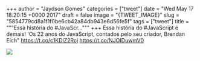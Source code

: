 
+++
author = "Jaydson Gomes"
categories = ["tweet"]
date = "Wed May 17 18:20:15 +0000 2017"
draft = false
image = "{TWEET_IMAGE}"
slug = "5854779cd8a1f1f0be6cb42a84db943e6d56fe5f"
tags = ["tweet"]
title = """Essa história do #JavaScr..."""
+++
Essa história do #JavaScript é demais! 'Os 22 anos do JavaScript, contados pelo seu criador, Brendan Eich" https://t.co/c1KDlZ2Rcj https://t.co/NJOIDuwmV0

![](/images/tweet-media/864908437741867010-DADFkJtXgAAYMkF.jpg)
